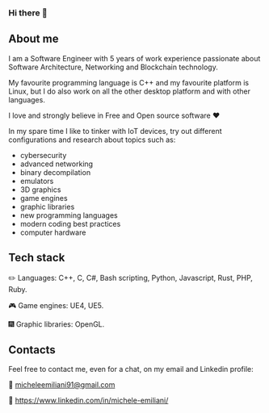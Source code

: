 ### Hi there 👋

## About me

I am a Software Engineer with 5 years of work experience passionate about Software Architecture, Networking and Blockchain technology.

My favourite programming language is C++ and my favourite platform is Linux, but I do also work on all the other desktop platform and with other languages.

I love and strongly believe in Free and Open source software ❤️

In my spare time I like to tinker with IoT devices, try out different configurations and research about topics such as:
- cybersecurity
- advanced networking
- binary decompilation
- emulators
- 3D graphics
- game engines
- graphic libraries
- new programming languages
- modern coding best practices
- computer hardware

## Tech stack

✏️ Languages: C++, C, C#, Bash scripting, Python, Javascript, Rust, PHP, Ruby.

🎮 Game engines: UE4, UE5.

🎆 Graphic libraries: OpenGL.

## Contacts

Feel free to contact me, even for a chat, on my email and Linkedin profile:

📧 micheleemiliani91@gmail.com

💼 https://www.linkedin.com/in/michele-emiliani/
